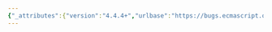 ```yaml
---
{"_attributes":{"version":"4.4.4+","urlbase":"https://bugs.ecmascript.org/","maintainer":"dherman@mozilla.com"},"bug":{"bug_id":1105,"creation_ts":"2012-12-01 00:58:00 -0800","short_desc":"8.4.2.3: upright \"A\"","delta_ts":"2012-12-21 18:08:53 -0800","product":"Draft for 6th Edition","component":"editorial issue","version":"Rev 12: November 22, 2012 Draft","rep_platform":"All","op_sys":"All","bug_status":"RESOLVED","resolution":"FIXED","priority":"Normal","bug_severity":"minor","everconfirmed":true,"reporter":{"uid":"jmdyck","name":"Michael Dyck"},"assigned_to":{"uid":"allen","name":"Allen Wirfs-Brock"},"long_desc":[{"commentid":2925,"comment_count":0,"who":{"uid":"jmdyck","name":"Michael Dyck"},"bug_when":"2012-12-01 00:58:33 -0800","thetext":"In 8.4.2.3 \"ArrayCreate Abstract Operation\",\nstep 9 says:\n    Return A.\n\nPut 'A' in an italic font."},{"commentid":2930,"comment_count":1,"who":{"uid":"allen","name":"Allen Wirfs-Brock"},"bug_when":"2012-12-01 09:28:35 -0800","thetext":"fixed in rev 13 editor's draft"}]}}
---
```

